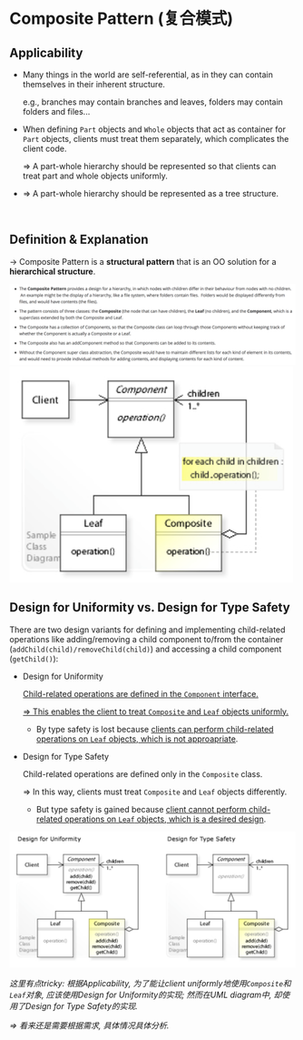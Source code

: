 # Composite Pattern (复合模式)

## Applicability

* Many things in the world are self-referential, as in they can contain themselves in their inherent structure.

  e.g., branches may contain branches and leaves, folders may contain folders and files...

* When defining `Part` objects and `Whole` objects that act as container for `Part` objects, clients must treat them separately, which complicates the client code.

  => A part-whole hierarchy should be represented so that clients can treat part and whole objects uniformly.

* => A part-whole hierarchy should be represented as a tree structure.

<br>

## Definition & Explanation

-> Composite Pattern is a **structural pattern** that is an OO solution for a **hierarchical structure**.

<img src="https://github.com/Ziang-Lu/Design-Patterns/blob/master/3-Structural%20Patterns/4-Composite%20Pattern/composite_pattern.png?raw=true">

<img src="https://github.com/Ziang-Lu/Design-Patterns/blob/master/3-Structural%20Patterns/4-Composite%20Pattern/composite_pattern_uml.png?raw=true" width="500px">

<br>

## Design for Uniformity vs. Design for Type Safety

There are two design variants for defining and implementing child-related operations like adding/removing a child component to/from the container (`addChild(child)/removeChild(child)`) and accessing a child component (`getChild()`):

* Design for Uniformity

  <u>Child-related operations are defined in the `Component` interface.</u>

  <u>=> This enables the client to treat `Composite` and `Leaf` objects uniformly.</u>

  * By type safety is lost because <u>clients can perform child-related operations on `Leaf` objects, which is not approapriate</u>.

* Design for Type Safety

  Child-related operations are defined only in the `Composite` class.

  => In this way, clients must treat `Composite` and `Leaf` objects differently.

  * But type safety is gained because <u>client cannot perform child-related operations on `Leaf` objects, which is a desired design</u>.

<img src="https://github.com/Ziang-Lu/Design-Patterns/blob/master/3-Structural%20Patterns/4-Composite%20Pattern/design_for_type_safety_vs_design_for_uniformity.png?raw=true">

*这里有点tricky: 根据Applicability, 为了能让client uniformly地使用`Composite`和`Leaf`对象, 应该使用Design for Uniformity的实现; 然而在UML diagram中, 却使用了Design for Type Safety的实现.*

*=> 看来还是需要根据需求, 具体情况具体分析.*